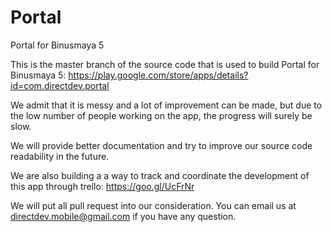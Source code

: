 # Portal
Portal for Binusmaya 5

This is the master branch of the source code that is used to build Portal for Binusmaya 5:
https://play.google.com/store/apps/details?id=com.directdev.portal

We admit that it is messy and a lot of improvement can be made, but due to the low number of people working on the app, the progress will surely be slow.

We will provide better documentation and try to improve our source code readability in the future.

We are also building a a way to track and coordinate the development of this app through trello:
https://goo.gl/UcFrNr

We will put all pull request into our consideration. You can email us at directdev.mobile@gmail.com if you have any question.


